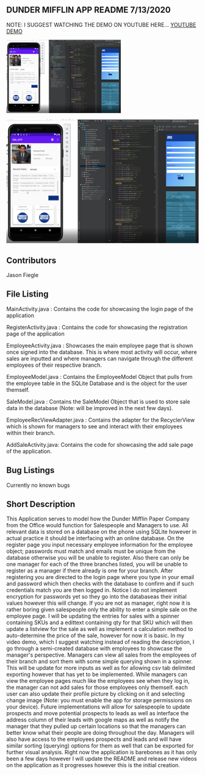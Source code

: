 DUNDER MIFFLIN APP README 7/13/2020
--------------------------------------

NOTE: I SUGGEST WATCHING THE DEMO ON YOUTUBE HERE... 
[YOUTUBE DEMO](https://www.youtube.com/watch?v=e6lyrYpYxMs)

<img src = "Breakdown_App_1.png" width = "300">

![](Breakdown_App_1.png)


Contributors
------------
Jason Fiegle

File Listing
------------
MainActivity.java  : Contains the code for showcasing the login page of the application

RegisterActivity.java  : Contains the code for showcasing the registration page of the application

EmployeeActivity.java  : Showcases the main employee page that is shown once signed into the database. This is where most activity will occur, where sales are inputted and where managers can navigate through the different employees of their respective branch.

EmployeeModel.java : Contains the EmployeeModel Object that pulls from the employee table in the SQLite Database and is the object for the user themself.

SaleModel.java :  Contains the SaleModel Object that is used to store sale data in the database (Note: will be improved in the next few days).

EmployeeRecViewAdapter.java : Contains the adapter for the RecyclerView which is shown for managers to see and interact with their employees within their branch.

AddSaleActivity.java: Contains the code for showcasing the add sale page of the application.


Bug Listings
------------
Currently no known bugs

Short Description
-----------------
This Application serves to model how the Dunder Mifflin Paper Company from the Office would function for Salespeople and Managers to use. All relevant data is stored on a database
on the phone using SQLite however in actual practice it should be interfacing with an online database. On the register page you input necessary employee information for the employee object;
passwords must match and emails must be unique from the database otherwise you will be unable to register. Also there can only be one manager for each of the three branches listed, you will be
unable to register as a manager if there already is one for your branch. After registering you are directed to the login page where you type in your email and password which then checks with 
the database to confirm and if such credentials match you are then logged in. Notice I do not implement encryption for passwords yet so they go into the databaseas their initial values however 
this will change. If you are not as manager, right now it is rather boring given salespeople only the ability to enter a simple sale on the employee page. I will be updating the entries for
sales with a spinner containing SKUs and a edittext containing qty for that SKU which will then update a listview for the sale as well as implement a calculation method to auto-determine the
price of the sale, however for now it is basic. In my video demo, which I suggest watching instead of reading the description, I go through a semi-created database with employees to showcase
the manager's perspective. Managers can view all sales from the employees of their branch and sort them with some simple querying shown in a spinner. This will be update for more inputs as
well as for allowing csv tab delimited exporting however that has yet to be implemented. While managers can view the employee pages much like the employees see when they log in, the manager
can not add sales for those employees only themself. each user can also update their profile picture by clicking on it and selecting change image (Note: you must enable the app for storage
permissions on your device). Future implementations will allow for salespeople to update prospects and move potential prospects to leads as well as interface the address column of their leads
with google maps as well as notify the manager that they pulled up certain locations so that the managers can better know what their people are doing throughout the day. Managers will also
have access to the employees prospects and leads and will have similar sorting (querying) options for them as well that can be exported for further visual analysis. Right now the application
is barebones as it has only been a few days however I will update the README and release new videos on the application as it progresses however this is the initial creation.
